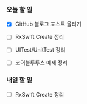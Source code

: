 ### 오늘 할 일

- [x] GitHub 블로그 포스트 올리기
- [ ] RxSwift Create 정리
- [ ] UITest/UnitTest 정리
- [ ] 코어블루투스 예제 정리



### 내일 할 일

- [ ] RxSwift Create 정리
